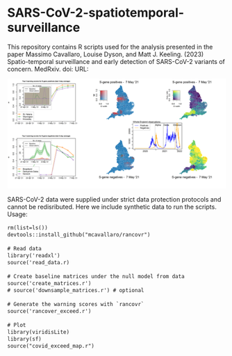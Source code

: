 # SARS-CoV-2-spatiotemporal-surveillance

This repository contains R scripts used for the analysis presented in the paper
Massimo Cavallaro, Louise Dyson, and Matt J. Keeling. (2023) Spatio-temporal surveillance and early detection of SARS-CoV-2 variants of concern. MedRxiv. 
doi:  URL:


![](./Movie/Positive_and_negatives_244.png)


SARS-CoV-2 data were supplied under strict data protection protocols and cannot be redisributed. Here we include synthetic data to run the scripts. Usage:
```{r}
rm(list=ls())
devtools::install_github("mcavallaro/rancovr")

# Read data
library('readxl')
source('read_data.r)

# Create baseline matrices under the null model from data
source('create_matrices.r')
# source('downsample_matrices.r') # optional

# Generate the warning scores with `rancovr`
source('rancover_exceed.r')

# Plot
library(viridisLite)
library(sf)
source("covid_exceed_map.r")
```


